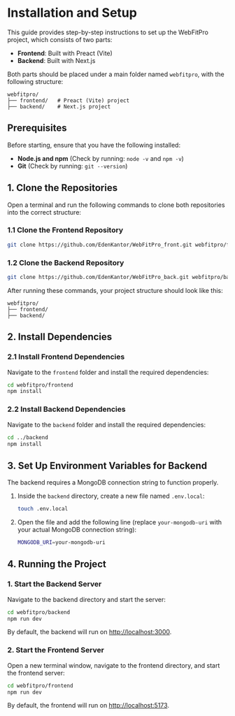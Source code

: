 # Installation and Setup

This guide provides step-by-step instructions to set up the WebFitPro project, which consists of two parts:

- **Frontend**: Built with Preact (Vite)
- **Backend**: Built with Next.js

Both parts should be placed under a main folder named `webfitpro`, with the following structure:

```
webfitpro/
├── frontend/   # Preact (Vite) project
├── backend/    # Next.js project
```

## Prerequisites

Before starting, ensure that you have the following installed:

- **Node.js and npm** (Check by running: `node -v` and `npm -v`)
- **Git** (Check by running: `git --version`)

## 1. Clone the Repositories

Open a terminal and run the following commands to clone both repositories into the correct structure:

### 1.1 Clone the Frontend Repository

```bash
git clone https://github.com/EdenKantor/WebFitPro_front.git webfitpro/frontend
```

### 1.2 Clone the Backend Repository

```bash
git clone https://github.com/EdenKantor/WebFitPro_back.git webfitpro/backend
```

After running these commands, your project structure should look like this:

```
webfitpro/
├── frontend/   
├── backend/
```

## 2. Install Dependencies

### 2.1 Install Frontend Dependencies

Navigate to the `frontend` folder and install the required dependencies:

```bash
cd webfitpro/frontend
npm install
```

### 2.2 Install Backend Dependencies

Navigate to the `backend` folder and install the required dependencies:

```bash
cd ../backend
npm install
```

## 3. Set Up Environment Variables for Backend

The backend requires a MongoDB connection string to function properly.

1. Inside the `backend` directory, create a new file named `.env.local`:

   ```bash
   touch .env.local
   ```

2. Open the file and add the following line (replace `your-mongodb-uri` with your actual MongoDB connection string):

   ```bash
   MONGODB_URI=your-mongodb-uri
   ```

## 4. Running the Project

### 1. Start the Backend Server

Navigate to the backend directory and start the server:

```bash
cd webfitpro/backend
npm run dev
```

By default, the backend will run on [http://localhost:3000](http://localhost:3000).

### 2. Start the Frontend Server

Open a new terminal window, navigate to the frontend directory, and start the frontend server:

```bash
cd webfitpro/frontend
npm run dev
```

By default, the frontend will run on [http://localhost:5173](http://localhost:5173).

